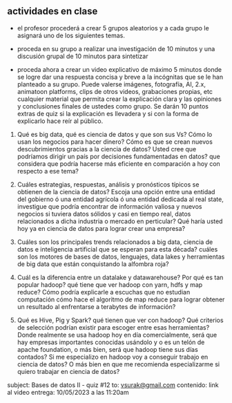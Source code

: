 ## actividades en clase

- el profesor procederá a crear 5 grupos aleatorios y a cada grupo le asignará uno de los siguientes temas. 

- proceda en su grupo a realizar una investigación de 10 minutos y una discusión grupal de 10 minutos para sintetizar 

- proceda ahora a crear un video explicativo de máximo 5 minutos donde se logre dar una respuesta concisa y breve a la incógnitas que se le han planteado a su grupo. Puede valerse imágenes, fotografía, AI, 2.x, animatoon platforms, clips de otros videos, grabaciones propias, etc cualquier material que permita crear la explicación clara y las opiniones y conclusiones finales de ustedes como grupo. Se darán 10 puntos extras de quiz si la explicación es llevadera y si con la forma de explicarlo hace reír al público. 

1. Qué es big data, qué es ciencia de datos y que son sus Vs? Cómo lo usan los negocios para hacer dinero? Cómo es que se crean nuevos descubrimientos gracias a la ciencia de datos? Usted cree que podríamos dirigir un país por decisiones fundamentadas en datos? que considera que podría hacerse más eficiente en comparación a hoy con respecto a ese tema?

2. Cuáles estrategias, respuestas, análisis y pronósticos típicos se obtienen de la ciencia de datos? Escoja una opción entre una entidad del gobierno ó una entidad agrícola ó una entidad dedicada al real state, investigue que podría encontrar de información valiosa y nuevos negocios si tuviera datos sólidos y casi en tiempo real, datos relacionados a dicha industria o mercado en perticular? Qué haría usted hoy ya en ciencia de datos para lograr crear una empresa?

3. Cuáles son los principales trends relacionados a big data, ciencia de datos e inteligencia artificial que se esperan para esta década? cuáles son los motores de bases de datos, lenguajes, data lakes y herramientas de big data que están conquistando la alfombra roja?

4. Cuál es la diferencia entre un datalake y datawarehouse? Por qué es tan popular hadoop? qué tiene que ver hadoop con yarn, hdfs y map reduce? Cómo podría explicarle a escuchas que no estudian computación cómo hace el algoritmo de map reduce para lograr obtener un resultado al enfrentarse a terabytes de información? 

5. Qué es Hive, Pig y Spark? qué tienen que ver con hadoop? Qué criterios de selección podrían existir para escoger entre esas herramientas? Donde realmente se usa hadoop hoy en día comercialmente, será que hay empresas importantes conocidas usándolo y o es un telón de apache foundation, o más bien, será que hadoop tiene sus días contados? Si me especializo en hadoop voy a conseguir trabajo en ciencia de datos? O más bien en que me recomienda especializarme si quiero trabajar en ciencia de datos?

subject: Bases de datos II - quiz #12
to: vsurak@gmail.com
contenido: link al video
entrega: 10/05/2023 a las 11:20am 